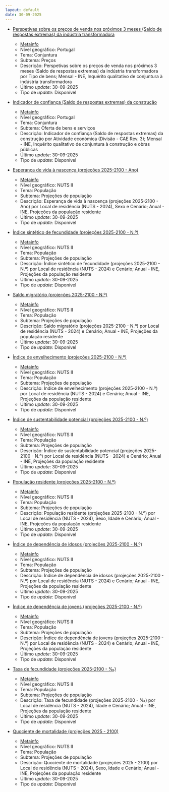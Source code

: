 ```yaml
---
layout: default
date: 30-09-2025
---
```

* [Perspetivas sobre os preços de venda nos próximos 3 meses (Saldo de respostas extremas) da indústria transformadora](https://www.ine.pt/xportal/xmain?xpid=INE&xpgid=ine_indicadores&indOcorrCod=0001181&contexto=bd&selTab=tab2)
  * [Metainfo](https://www.ine.pt/bddXplorer/htdocs/minfo.jsp?var_cd=0001181&lingua=PT)
  * Nível geográfico: Portugal
  * Tema: Conjuntura
  * Subtema: Preços
  * Descrição: Perspetivas sobre os preços de venda nos próximos 3 meses (Saldo de respostas extremas) da indústria transformadora por Tipo de bens; Mensal - INE, Inquérito qualitativo de conjuntura à indústria transformadora
  * Último _update_: 30-09-2025
  * Tipo de _update_: Disponível

* [Indicador de confiança (Saldo de respostas extremas) da construção](https://www.ine.pt/xportal/xmain?xpid=INE&xpgid=ine_indicadores&indOcorrCod=0000147&contexto=bd&selTab=tab2)
  * [Metainfo](https://www.ine.pt/bddXplorer/htdocs/minfo.jsp?var_cd=0000147&lingua=PT)
  * Nível geográfico: Portugal
  * Tema: Conjuntura
  * Subtema: Oferta de bens e serviços
  * Descrição: Indicador de confiança (Saldo de respostas extremas) da construção por Atividade económica (Divisão - CAE Rev. 3); Mensal - INE, Inquérito qualitativo de conjuntura à construção e obras públicas
  * Último _update_: 30-09-2025
  * Tipo de _update_: Disponível

* [Esperança de vida à nascença (projeções 2025-2100 - Ano)](https://www.ine.pt/xportal/xmain?xpid=INE&xpgid=ine_indicadores&indOcorrCod=0014553&contexto=bd&selTab=tab2)
  * [Metainfo](https://www.ine.pt/bddXplorer/htdocs/minfo.jsp?var_cd=0014553&lingua=PT)
  * Nível geográfico: NUTS II
  * Tema: População
  * Subtema: Projeções de população
  * Descrição: Esperança de vida à nascença (projeções 2025-2100 - Ano) por Local de residência (NUTS - 2024), Sexo e Cenário; Anual - INE, Projeções da população residente
  * Último _update_: 30-09-2025
  * Tipo de _update_: Disponível

* [Índice sintético de fecundidade (projeções 2025-2100 - N.º)](https://www.ine.pt/xportal/xmain?xpid=INE&xpgid=ine_indicadores&indOcorrCod=0014554&contexto=bd&selTab=tab2)
  * [Metainfo](https://www.ine.pt/bddXplorer/htdocs/minfo.jsp?var_cd=0014554&lingua=PT)
  * Nível geográfico: NUTS II
  * Tema: População
  * Subtema: Projeções de população
  * Descrição: Índice sintético de fecundidade (projeções 2025-2100 - N.º) por Local de residência (NUTS - 2024) e Cenário; Anual - INE, Projeções da população residente
  * Último _update_: 30-09-2025
  * Tipo de _update_: Disponível

* [Saldo migratório (projeções 2025-2100 - N.º)](https://www.ine.pt/xportal/xmain?xpid=INE&xpgid=ine_indicadores&indOcorrCod=0014555&contexto=bd&selTab=tab2)
  * [Metainfo](https://www.ine.pt/bddXplorer/htdocs/minfo.jsp?var_cd=0014555&lingua=PT)
  * Nível geográfico: NUTS II
  * Tema: População
  * Subtema: Projeções de população
  * Descrição: Saldo migratório (projeções 2025-2100 - N.º) por Local de residência (NUTS - 2024) e Cenário; Anual - INE, Projeções da população residente
  * Último _update_: 30-09-2025
  * Tipo de _update_: Disponível

* [Índice de envelhecimento (projeções 2025-2100 - N.º)](https://www.ine.pt/xportal/xmain?xpid=INE&xpgid=ine_indicadores&indOcorrCod=0014556&contexto=bd&selTab=tab2)
  * [Metainfo](https://www.ine.pt/bddXplorer/htdocs/minfo.jsp?var_cd=0014556&lingua=PT)
  * Nível geográfico: NUTS II
  * Tema: População
  * Subtema: Projeções de população
  * Descrição: Índice de envelhecimento (projeções 2025-2100 - N.º) por Local de residência (NUTS - 2024) e Cenário; Anual - INE, Projeções da população residente
  * Último _update_: 30-09-2025
  * Tipo de _update_: Disponível

* [Índice de sustentabilidade potencial (projeções 2025-2100 - N.º)](https://www.ine.pt/xportal/xmain?xpid=INE&xpgid=ine_indicadores&indOcorrCod=0014557&contexto=bd&selTab=tab2)
  * [Metainfo](https://www.ine.pt/bddXplorer/htdocs/minfo.jsp?var_cd=0014557&lingua=PT)
  * Nível geográfico: NUTS II
  * Tema: População
  * Subtema: Projeções de população
  * Descrição: Índice de sustentabilidade potencial (projeções 2025-2100 - N.º) por Local de residência (NUTS - 2024) e Cenário; Anual - INE, Projeções da população residente
  * Último _update_: 30-09-2025
  * Tipo de _update_: Disponível

* [População residente (projeções 2025-2100 - N.º)](https://www.ine.pt/xportal/xmain?xpid=INE&xpgid=ine_indicadores&indOcorrCod=0014551&contexto=bd&selTab=tab2)
  * [Metainfo](https://www.ine.pt/bddXplorer/htdocs/minfo.jsp?var_cd=0014551&lingua=PT)
  * Nível geográfico: NUTS II
  * Tema: População
  * Subtema: Projeções de população
  * Descrição: População residente (projeções 2025-2100 - N.º) por Local de residência (NUTS - 2024), Sexo, Idade e Cenário; Anual - INE, Projeções da população residente
  * Último _update_: 30-09-2025
  * Tipo de _update_: Disponível

* [Índice de dependência de idosos (projeções 2025-2100 - N.º)](https://www.ine.pt/xportal/xmain?xpid=INE&xpgid=ine_indicadores&indOcorrCod=0014558&contexto=bd&selTab=tab2)
  * [Metainfo](https://www.ine.pt/bddXplorer/htdocs/minfo.jsp?var_cd=0014558&lingua=PT)
  * Nível geográfico: NUTS II
  * Tema: População
  * Subtema: Projeções de população
  * Descrição: Índice de dependência de idosos (projeções 2025-2100 - N.º) por Local de residência (NUTS - 2024) e Cenário; Anual - INE, Projeções da população residente
  * Último _update_: 30-09-2025
  * Tipo de _update_: Disponível

* [Índice de dependência de jovens (projeções 2025-2100 - N.º)](https://www.ine.pt/xportal/xmain?xpid=INE&xpgid=ine_indicadores&indOcorrCod=0014559&contexto=bd&selTab=tab2)
  * [Metainfo](https://www.ine.pt/bddXplorer/htdocs/minfo.jsp?var_cd=0014559&lingua=PT)
  * Nível geográfico: NUTS II
  * Tema: População
  * Subtema: Projeções de população
  * Descrição: Índice de dependência de jovens (projeções 2025-2100 - N.º) por Local de residência (NUTS - 2024) e Cenário; Anual - INE, Projeções da população residente
  * Último _update_: 30-09-2025
  * Tipo de _update_: Disponível

* [Taxa de fecundidade (projeções 2025-2100 - ‰)](https://www.ine.pt/xportal/xmain?xpid=INE&xpgid=ine_indicadores&indOcorrCod=0014560&contexto=bd&selTab=tab2)
  * [Metainfo](https://www.ine.pt/bddXplorer/htdocs/minfo.jsp?var_cd=0014560&lingua=PT)
  * Nível geográfico: NUTS II
  * Tema: População
  * Subtema: Projeções de população
  * Descrição: Taxa de fecundidade (projeções 2025-2100 - ‰) por Local de residência (NUTS - 2024), Idade e Cenário; Anual - INE, Projeções da população residente
  * Último _update_: 30-09-2025
  * Tipo de _update_: Disponível

* [Quociente de mortalidade (projeções 2025 - 2100)](https://www.ine.pt/xportal/xmain?xpid=INE&xpgid=ine_indicadores&indOcorrCod=0014552&contexto=bd&selTab=tab2)
  * [Metainfo](https://www.ine.pt/bddXplorer/htdocs/minfo.jsp?var_cd=0014552&lingua=PT)
  * Nível geográfico: NUTS II
  * Tema: População
  * Subtema: Projeções de população
  * Descrição: Quociente de mortalidade (projeções 2025 - 2100) por Local de residência (NUTS - 2024), Sexo, Idade e Cenário; Anual - INE, Projeções da população residente
  * Último _update_: 30-09-2025
  * Tipo de _update_: Disponível

